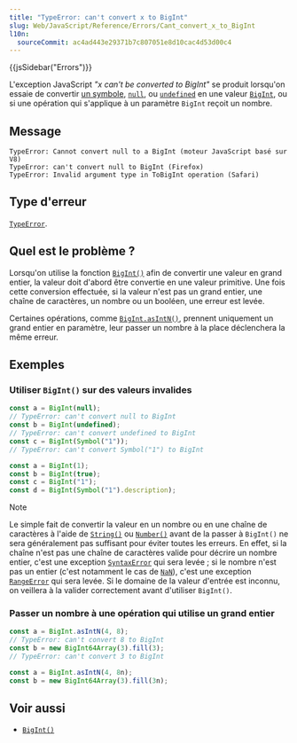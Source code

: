 ```yaml
---
title: "TypeError: can't convert x to BigInt"
slug: Web/JavaScript/Reference/Errors/Cant_convert_x_to_BigInt
l10n:
  sourceCommit: ac4ad443e29371b7c807051e8d10cac4d53d00c4
---
```


{{jsSidebar("Errors")}}

L'exception JavaScript <i lang="en">"x can't be converted to BigInt"</i> se produit lorsqu'on essaie de convertir [un symbole](/fr/docs/Web/JavaScript/Reference/Global_Objects/Symbol), [`null`](/fr/docs/Web/JavaScript/Reference/Operators/null), ou [`undefined`](/fr/docs/Web/JavaScript/Reference/Global_Objects/undefined) en une valeur [`BigInt`](/fr/docs/Web/JavaScript/Reference/Global_Objects/BigInt), ou si une opération qui s'applique à un paramètre `BigInt` reçoit un nombre.

## Message

```
TypeError: Cannot convert null to a BigInt (moteur JavaScript basé sur V8)
TypeError: can't convert null to BigInt (Firefox)
TypeError: Invalid argument type in ToBigInt operation (Safari)
```

## Type d'erreur

[`TypeError`](/fr/docs/Web/JavaScript/Reference/Global_Objects/TypeError).

## Quel est le problème&nbsp;?

Lorsqu'on utilise la fonction [`BigInt()`](/fr/docs/Web/JavaScript/Reference/Global_Objects/BigInt/BigInt) afin de convertir une valeur en grand entier, la valeur doit d'abord être convertie en une valeur primitive. Une fois cette conversion effectuée, si la valeur n'est pas un grand entier, une chaîne de caractères, un nombre ou un booléen, une erreur est levée.

Certaines opérations, comme [`BigInt.asIntN()`](/fr/docs/Web/JavaScript/Reference/Global_Objects/BigInt/asIntN), prennent uniquement un grand entier en paramètre, leur passer un nombre à la place déclenchera la même erreur.

## Exemples

### Utiliser `BigInt()` sur des valeurs invalides

```js example-bad
const a = BigInt(null);
// TypeError: can't convert null to BigInt
const b = BigInt(undefined);
// TypeError: can't convert undefined to BigInt
const c = BigInt(Symbol("1"));
// TypeError: can't convert Symbol("1") to BigInt
```

```js example-good
const a = BigInt(1);
const b = BigInt(true);
const c = BigInt("1");
const d = BigInt(Symbol("1").description);
```

> [!NOTE]
> Le simple fait de convertir la valeur en un nombre ou en une chaîne de caractères à l'aide de [`String()`](/fr/docs/Web/JavaScript/Reference/Global_Objects/String/String) ou [`Number()`](/fr/docs/Web/JavaScript/Reference/Global_Objects/Number/Number) avant de la passer à `BigInt()` ne sera généralement pas suffisant pour éviter toutes les erreurs. En effet, si la chaîne n'est pas une chaîne de caractères valide pour décrire un nombre entier, c'est une exception [`SyntaxError`](/fr/docs/Web/JavaScript/Reference/Errors/Invalid_BigInt_syntax) qui sera levée&nbsp;; si le nombre n'est pas un entier (c'est notamment le cas de [`NaN`](/fr/docs/Web/JavaScript/Reference/Global_Objects/NaN)), c'est une exception [`RangeError`](/fr/docs/Web/JavaScript/Reference/Errors/Cant_be_converted_to_BigInt_because_it_isnt_an_integer) qui sera levée. Si le domaine de la valeur d'entrée est inconnu, on veillera à la valider correctement avant d'utiliser `BigInt()`.

### Passer un nombre à une opération qui utilise un grand entier

```js example-bad
const a = BigInt.asIntN(4, 8);
// TypeError: can't convert 8 to BigInt
const b = new BigInt64Array(3).fill(3);
// TypeError: can't convert 3 to BigInt
```

```js example-good
const a = BigInt.asIntN(4, 8n);
const b = new BigInt64Array(3).fill(3n);
```

## Voir aussi

- [`BigInt()`](/fr/docs/Web/JavaScript/Reference/Global_Objects/BigInt/BigInt)
